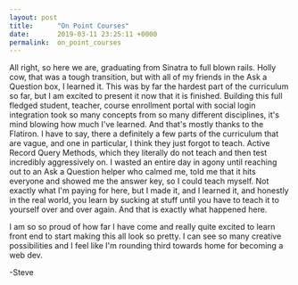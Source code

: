 ```yaml
---
layout: post
title:      "On Point Courses"
date:       2019-03-11 23:25:11 +0000
permalink:  on_point_courses
---
```



All right, so here we are, graduating from Sinatra to full blown rails. Holly cow, that was a tough transition, but with all of my friends in the Ask a Question box, I learned it. This was by far the hardest part of the curriculum so far, but I am excited to present it now that it is finished. Building this full fledged student, teacher, course enrollment portal with social login integration took so many concepts from so many different disciplines, it's mind blowing how much I've learned. And that's mostly thanks to the Flatiron. I have to say, there a definitely a few parts of the curriculum that are vague, and one in particular, I think they just forgot to teach. Active Record Query Methods, which they literally do not teach and then test incredibly aggressively on. I wasted an entire day in agony until reaching out to an Ask a Question helper who calmed me, told me that it hits everyone and showed me the answer key, so I could teach myself. Not exactly what I'm paying for here, but I made it, and I learned it, and honestly in the real world, you learn by sucking at stuff until you have to teach it to yourself over and over again. And that is exactly what happened here.

I am so so proud of how far I have come and really quite excited to learn front end to start making this all look so pretty. I can see so many creative possibilities and I feel like I'm rounding third towards home for becoming a web dev. 

-Steve
